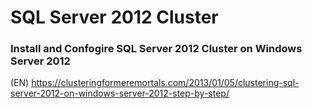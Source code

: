 # SQL Server 2012 Cluster

### Install and Confogire SQL Server 2012 Cluster on Windows Server 2012
(EN) https://clusteringformeremortals.com/2013/01/05/clustering-sql-server-2012-on-windows-server-2012-step-by-step/
